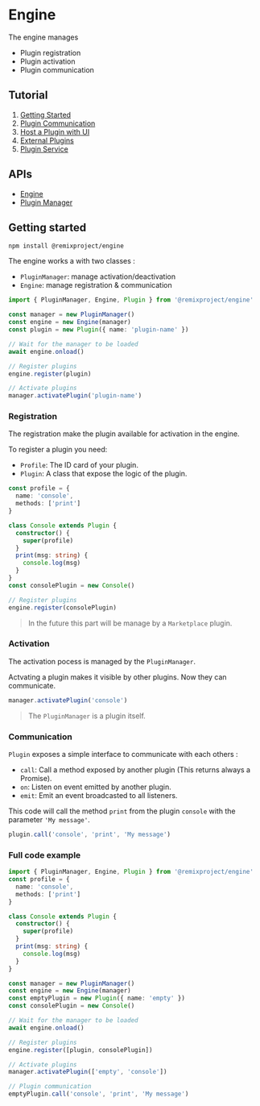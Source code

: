 # Engine

The engine manages
- Plugin registration
- Plugin activation
- Plugin communication

## Tutorial

1. [Getting Started](doc/tutorial/1-getting-started.md)
2. [Plugin Communication](doc/tutorial/2-plugin-communication.md)
3. [Host a Plugin with UI](doc/tutorial/3-hosted-plugin.md)
4. [External Plugins](doc/tutorial/4-external-plugins.md)
5. [Plugin Service](doc/tutorial/5-plugin-service.md)

## APIs
- [Engine](doc/api/engine.md)
- [Plugin Manager](doc/api/manager.md)


## Getting started
```
npm install @remixproject/engine
```

The engine works a with two classes : 
- `PluginManager`: manage activation/deactivation
- `Engine`: manage registration & communication 

```typescript
import { PluginManager, Engine, Plugin } from '@remixproject/engine'

const manager = new PluginManager()
const engine = new Engine(manager)
const plugin = new Plugin({ name: 'plugin-name' })

// Wait for the manager to be loaded
await engine.onload()

// Register plugins
engine.register(plugin)

// Activate plugins
manager.activatePlugin('plugin-name')
```

### Registration
The registration make the plugin available for activation in the engine.

To register a plugin you need: 
- `Profile`: The ID card of your plugin.
- `Plugin`: A class that expose the logic of the plugin.

```typescript
const profile = {
  name: 'console',
  methods: ['print']
}

class Console extends Plugin {
  constructor() {
    super(profile)
  }
  print(msg: string) {
    console.log(msg)
  }
}
const consolePlugin = new Console()

// Register plugins
engine.register(consolePlugin)
```

> In the future this part will be manage by a `Marketplace` plugin.

### Activation
The activation pocess is managed by the `PluginManager`.

Actvating a plugin makes it visible by other plugins. Now they can communicate.

```typescript
manager.activatePlugin('console')
```

> The `PluginManager` is a plugin itself.

### Communication
`Plugin` exposes a simple interface to communicate with each others : 

- `call`: Call a method exposed by another plugin (This returns always a Promise).
- `on`: Listen on event emitted by another plugin.
- `emit`: Emit an event broadcasted to all listeners.

This code will call the method `print` from the plugin `console` with the parameter `'My message'`.
```typescript
plugin.call('console', 'print', 'My message')
```

### Full code example
```typescript
import { PluginManager, Engine, Plugin } from '@remixproject/engine'
const profile = {
  name: 'console',
  methods: ['print']
}

class Console extends Plugin {
  constructor() {
    super(profile)
  }
  print(msg: string) {
    console.log(msg)
  }
}

const manager = new PluginManager()
const engine = new Engine(manager)
const emptyPlugin = new Plugin({ name: 'empty' })
const consolePlugin = new Console()

// Wait for the manager to be loaded
await engine.onload()

// Register plugins
engine.register([plugin, consolePlugin])

// Activate plugins
manager.activatePlugin(['empty', 'console'])

// Plugin communication
emptyPlugin.call('console', 'print', 'My message')
```